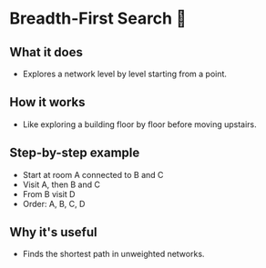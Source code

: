 # Breadth-First Search 🌊

## What it does
- Explores a network level by level starting from a point.

## How it works
- Like exploring a building floor by floor before moving upstairs.

## Step-by-step example
- Start at room A connected to B and C
- Visit A, then B and C
- From B visit D
- Order: A, B, C, D

## Why it's useful
- Finds the shortest path in unweighted networks.
